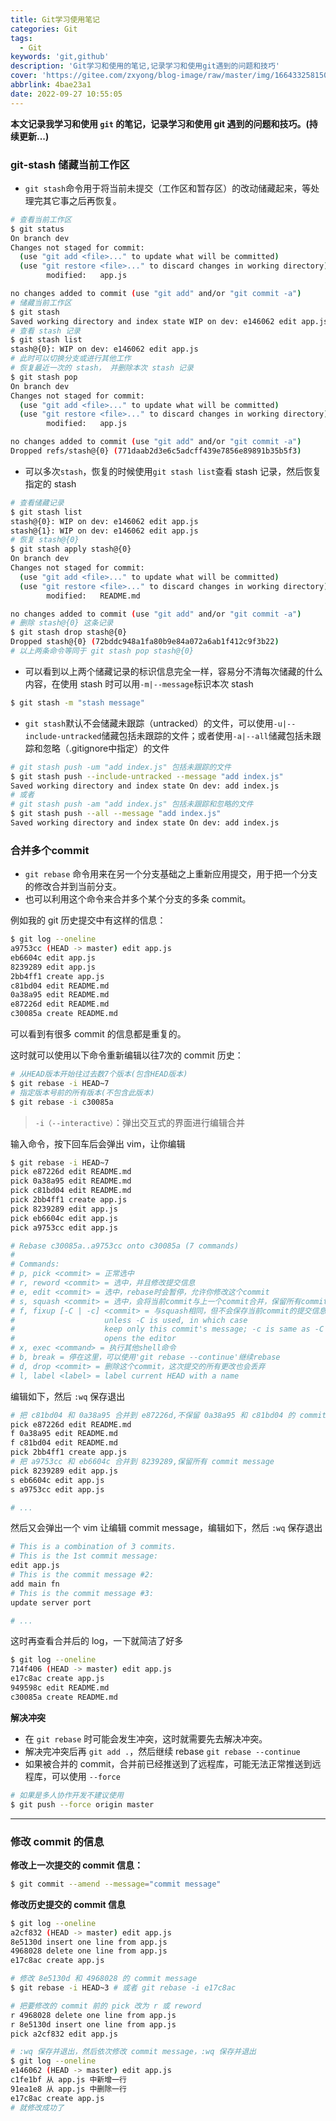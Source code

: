 ```yaml
---
title: Git学习使用笔记
categories: Git
tags:
  - Git
keywords: 'git,github'
description: 'Git学习和使用的笔记,记录学习和使用git遇到的问题和技巧'
cover: 'https://gitee.com/zxyong/blog-image/raw/master/img/1664332581508.webp'
abbrlink: 4bae23a1
date: 2022-09-27 10:55:05
---
```


**本文记录我学习和使用  `git` 的笔记，记录学习和使用 git 遇到的问题和技巧。(持续更新...)**

### git-stash 储藏当前工作区

- `git stash`命令用于将当前未提交（工作区和暂存区）的改动储藏起来，等处理完其它事之后再恢复。

```bash
# 查看当前工作区
$ git status
On branch dev
Changes not staged for commit:
  (use "git add <file>..." to update what will be committed)
  (use "git restore <file>..." to discard changes in working directory)
        modified:   app.js

no changes added to commit (use "git add" and/or "git commit -a")
# 储藏当前工作区
$ git stash
Saved working directory and index state WIP on dev: e146062 edit app.js
# 查看 stash 记录
$ git stash list
stash@{0}: WIP on dev: e146062 edit app.js
# 此时可以切换分支或进行其他工作
# 恢复最近一次的 stash， 并删除本次 stash 记录
$ git stash pop
On branch dev
Changes not staged for commit:
  (use "git add <file>..." to update what will be committed)
  (use "git restore <file>..." to discard changes in working directory)
        modified:   app.js

no changes added to commit (use "git add" and/or "git commit -a")
Dropped refs/stash@{0} (771daab2d3e6c5adcff439e7856e89891b35b5f3)
```

- 可以多次`stash`，恢复的时候使用`git stash list`查看 stash 记录，然后恢复指定的 stash

```bash
# 查看储藏记录
$ git stash list
stash@{0}: WIP on dev: e146062 edit app.js
stash@{1}: WIP on dev: e146062 edit app.js
# 恢复 stash@{0}
$ git stash apply stash@{0}
On branch dev
Changes not staged for commit:
  (use "git add <file>..." to update what will be committed)
  (use "git restore <file>..." to discard changes in working directory)
        modified:   README.md

no changes added to commit (use "git add" and/or "git commit -a")
# 删除 stash@{0} 这条记录
$ git stash drop stash@{0}
Dropped stash@{0} (72bddc948a1fa80b9e84a072a6ab1f412c9f3b22)
# 以上两条命令等同于 git stash pop stash@{0}
```

- 可以看到以上两个储藏记录的标识信息完全一样，容易分不清每次储藏的什么内容，在使用 stash 时可以用`-m|--message`标识本次 stash

```bash
$ git stash -m "stash message"
```

- `git stash`默认不会储藏未跟踪（untracked）的文件，可以使用`-u|--include-untracked`储藏包括未跟踪的文件；或者使用`-a|--all`储藏包括未跟踪和忽略（.gitignore中指定）的文件

```bash
# git stash push -um "add index.js" 包括未跟踪的文件
$ git stash push --include-untracked --message "add index.js"
Saved working directory and index state On dev: add index.js
# 或者
# git stash push -am "add index.js" 包括未跟踪和忽略的文件
$ git stash push --all --message "add index.js"
Saved working directory and index state On dev: add index.js
```

### 合并多个commit

- `git rebase` 命令用来在另一个分支基础之上重新应用提交，用于把一个分支的修改合并到当前分支。
- 也可以利用这个命令来合并多个某个分支的多条 commit。

例如我的 git 历史提交中有这样的信息：

```bash
$ git log --oneline
a9753cc (HEAD -> master) edit app.js
eb6604c edit app.js
8239289 edit app.js
2bb4ff1 create app.js
c81bd04 edit README.md
0a38a95 edit README.md
e87226d edit README.md
c30085a create README.md
```

可以看到有很多 commit 的信息都是重复的。

这时就可以使用以下命令重新编辑以往7次的 commit 历史：

```bash
# 从HEAD版本开始往过去数7个版本(包含HEAD版本)
$ git rebase -i HEAD~7
# 指定版本号前的所有版本(不包含此版本)
$ git rebase -i c30085a
```

> `-i（--interactive）`：弹出交互式的界面进行编辑合并

输入命令，按下回车后会弹出 vim，让你编辑

```bash
$ git rebase -i HEAD~7
pick e87226d edit README.md
pick 0a38a95 edit README.md
pick c81bd04 edit README.md
pick 2bb4ff1 create app.js
pick 8239289 edit app.js
pick eb6604c edit app.js
pick a9753cc edit app.js

# Rebase c30085a..a9753cc onto c30085a (7 commands)
#
# Commands:
# p, pick <commit> = 正常选中
# r, reword <commit> = 选中，并且修改提交信息
# e, edit <commit> = 选中，rebase时会暂停，允许你修改这个commit
# s, squash <commit> = 选中，会将当前commit与上一个commit合并，保留所有commit信息
# f, fixup [-C | -c] <commit> = 与squash相同，但不会保存当前commit的提交信息, 
#                    unless -C is used, in which case
#                    keep only this commit's message; -c is same as -C but
#                    opens the editor
# x, exec <command> = 执行其他shell命令
# b, break = 停在这里，可以使用'git rebase --continue'继续rebase
# d, drop <commit> = 删除这个commit，这次提交的所有更改也会丢弃
# l, label <label> = label current HEAD with a name
```

编辑如下，然后 `:wq` 保存退出

```bash
# 把 c81bd04 和 0a38a95 合并到 e87226d,不保留 0a38a95 和 c81bd04 的 commit message
pick e87226d edit README.md
f 0a38a95 edit README.md
f c81bd04 edit README.md
pick 2bb4ff1 create app.js
# 把 a9753cc 和 eb6604c 合并到 8239289,保留所有 commit message
pick 8239289 edit app.js
s eb6604c edit app.js
s a9753cc edit app.js

# ...
```

然后又会弹出一个 vim 让编辑 commit message，编辑如下，然后 `:wq` 保存退出

```bash
# This is a combination of 3 commits.
# This is the 1st commit message:
edit app.js
# This is the commit message #2:
add main fn
# This is the commit message #3:
update server port

# ...
```

这时再查看合并后的 log，一下就简洁了好多

```bash
$ git log --oneline
714f406 (HEAD -> master) edit app.js
e17c8ac create app.js
949598c edit README.md
c30085a create README.md
```

**解决冲突**

- 在 `git rebase` 时可能会发生冲突，这时就需要先去解决冲突。
- 解决完冲突后再 `git add .`，然后继续 rebase `git rebase --continue`
- 如果被合并的 commit，合并前已经推送到了远程库，可能无法正常推送到远程库，可以使用 `--force`

```bash
# 如果是多人协作开发不建议使用
$ git push --force origin master
```

----

### 修改 commit 的信息

**修改上一次提交的 commit 信息：**

```bash
$ git commit --amend --message="commit message"
```

**修改历史提交的 commit 信息**

```bash
$ git log --oneline
a2cf832 (HEAD -> master) edit app.js
8e5130d insert one line from app.js
4968028 delete one line from app.js
e17c8ac create app.js

# 修改 8e5130d 和 4968028 的 commit message
$ git rebase -i HEAD~3 # 或者 git rebase -i e17c8ac

# 把要修改的 commit 前的 pick 改为 r 或 reword
r 4968028 delete one line from app.js
r 8e5130d insert one line from app.js
pick a2cf832 edit app.js

# :wq 保存并退出，然后依次修改 commit message，:wq 保存并退出
$ git log --oneline
e146062 (HEAD -> master) edit app.js
c1fe1bf 从 app.js 中新增一行
91ea1e8 从 app.js 中删除一行
e17c8ac create app.js
# 就修改成功了
```
